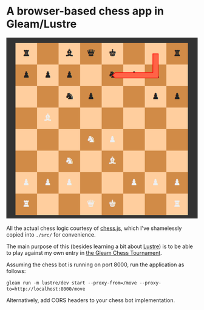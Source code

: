 # A browser-based chess app in Gleam/Lustre

![Screenshot](screenshot.png "The app in action")

All the actual chess logic courtesy of [chess.js](https://github.com/jhlywa/chess.js), which I've shamelessly copied into `./src/` for convenience.

The main purpose of this (besides learning a bit about [Lustre](https://hexdocs.pm/lustre/)) is to be able to play against my own entry in [the Gleam Chess Tournament](https://github.com/isaacharrisholt/gleam-chess-tournament).

Assuming the chess bot is running on port 8000, run the application as follows:

```
gleam run -m lustre/dev start --proxy-from=/move --proxy-to=http://localhost:8000/move
```

Alternatively, add CORS headers to your chess bot implementation.
